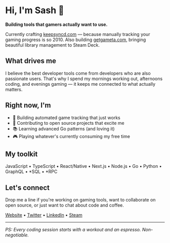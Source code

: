 # Hi, I'm Sash 👋

**Building tools that gamers actually want to use.**

Currently crafting [keepsyncd.com](https://keepsyncd.com) — because manually tracking your gaming progress is so 2010. Also building [getgameta.com](https://getgameta.com), bringing beautiful library management to Steam Deck.

## What drives me

I believe the best developer tools come from developers who are also passionate users. That's why I spend my mornings working out, afternoons coding, and evenings gaming — it keeps me connected to what actually matters.

## Right now, I'm

- 🔨 Building automated game tracking that just works
- 🎯 Contributing to open source projects that excite me  
- 📚 Learning advanced Go patterns (and loving it)
- 🎮 Playing whatever's currently consuming my free time

## My toolkit

JavaScript • TypeScript • React/Native • Next.js • Node.js • Go • Python • GraphQL • *SQL • *RPC

## Let's connect

Drop me a line if you're working on gaming tools, want to collaborate on open source, or just want to chat about code and coffee.

[Website](https://codev.ski) • [Twitter](https://x.com/codevski) • [LinkedIn](https://linkedin.com/in/codevski) • [Steam](https://steamcommunity.com/id/J35TR)

---

*PS: Every coding session starts with a workout and an espresso. Non-negotiable.*
